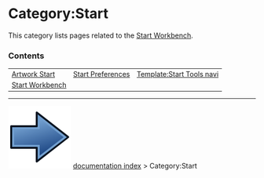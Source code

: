 # Category:Start
This category lists pages related to the [Start Workbench](Start_Workbench.md).

### Contents

|     |     |     |
| --- | --- | --- |
| [Artwork Start](Artwork_Start.md) | [Start Preferences](Start_Preferences.md) | [Template:Start Tools navi](Template_Start_Tools_navi.md) |
| [Start Workbench](Start_Workbench.md) |



---
![](images/Button_right.svg) [documentation index](../README.md) > Category:Start

